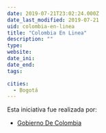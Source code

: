 ```yaml
---
date: 2019-07-21T23:02:24.000Z
date_last_modified: 2019-07-21
uid: colombia-en-linea
title: "Colombia En Linea"
description: ""
type: 
website: 
date_ini: 
date_end: 
tags:

cities: 
  - Bogotá
---
```


Esta iniciativa fue realizada por:

- [Gobierno De Colombia](/i/gobierno-de-colombia.html)
